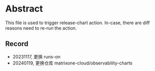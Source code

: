 # Abstract

This file is used to trigger release-chart action. In-case, there are diff reasons need to re-run the action.


## Record

- 20231117, 更换 runs-on
- 20240119, 更换仓库 matrixone-cloud/observability-charts
